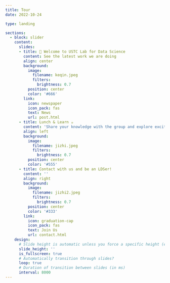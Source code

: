 ```yaml
---
title: Tour
date: 2022-10-24

type: landing

sections:
  - block: slider
    content:
      slides:
      - title: 👋 Welcome to USTC Lab for Data Science
        content: See the latest work we are doing
        align: center
        background:
          image:
            filename: keqin.jpeg
            filters:
              brightness: 0.7
          position: center
          color: '#666'
        link:
          icon: newspaper
          icon_pack: fas
          text: News
          url: post.html
      - title: Lunch & Learn ☕️
        content: 'Share your knowledge with the group and explore exciting new topics together!'
        align: left
        background:
          image:
            filename: jizhi.jpeg
            filters:
              brightness: 0.7
          position: center
          color: '#555'
      - title: Contact with us and be an LDSer!
        content: ''
        align: right
        background:
          image:
            filename: jizhi2.jpeg
            filters:
              brightness: 0.7
          position: center
          color: '#333'
        link:
          icon: graduation-cap
          icon_pack: fas
          text: Join Us
          url: contact.html
    design:
      # Slide height is automatic unless you force a specific height (e.g. '400px')
      slide_height: ''
      is_fullscreen: true
      # Automatically transition through slides?
      loop: true
      # Duration of transition between slides (in ms)
      interval: 8000
---
```

